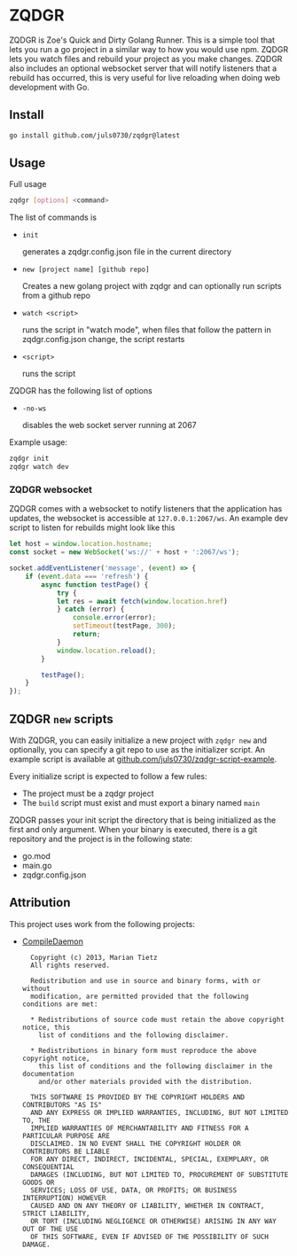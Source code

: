 # ZQDGR

ZQDGR is Zoe's Quick and Dirty Golang Runner. This is a simple tool that lets you run a go project in a similar way to how you would use npm. ZQDGR lets you watch files and rebuild your project as you make changes. ZQDGR also includes an optional websocket server that will notify listeners that a rebuild has occurred, this is very useful for live reloading when doing web development with Go.

## Install

```bash
go install github.com/juls0730/zqdgr@latest
```

## Usage

Full usage
```Bash
zqdgr [options] <command>
```

The list of commands is
- `init`

  generates a zqdgr.config.json file in the current directory

- `new [project name] [github repo]`
  
  Creates a new golang project with zqdgr and can optionally run scripts from a github repo

- `watch <script>`
  
  runs the script in "watch mode", when files that follow the pattern in zqdgr.config.json change, the script restarts
- `<script>`
  
  runs the script


ZQDGR has the following list of options
- `-no-ws`
  
  disables the web socket server running at 2067

Example usage:
```bash
zqdgr init
zqdgr watch dev
```

### ZQDGR websocket
ZQDGR comes with a websocket to notify listeners that the application has updates, the websocket is accessible at `127.0.0.1:2067/ws`. An example dev script to listen for rebuilds might look like this
```Javascript
let host = window.location.hostname;
const socket = new WebSocket('ws://' + host + ':2067/ws'); 

socket.addEventListener('message', (event) => {
    if (event.data === 'refresh') {
        async function testPage() {
            try {
            let res = await fetch(window.location.href)
            } catch (error) {
                console.error(error);
                setTimeout(testPage, 300);
                return;
            }
            window.location.reload();
        }

        testPage();
    }
});
```

## ZQDGR `new` scripts

With ZQDGR, you can easily initialize a new project with `zqdgr new` and optionally, you can specify a git repo to use as the initializer script. An example script is available at [github.com/juls0730/zqdgr-script-example](https://github.com/juls0730/zqdgr-script-example).

Every initialize script is expected to follow a few rules:

- The project must be a zqdgr project
- The `build` script must exist and must export a binary named `main`

ZQDGR passes your init script the directory that is being initialized as the first and only argument. When your binary is executed, there is a git repository and the project is in the following state:

- go.mod
- main.go
- zqdgr.config.json

## Attribution

This project uses work from the following projects:

- [CompileDaemon](https://github.com/githubnemo/CompileDaemon)

  ```
    Copyright (c) 2013, Marian Tietz
    All rights reserved.

    Redistribution and use in source and binary forms, with or without
    modification, are permitted provided that the following conditions are met:

    * Redistributions of source code must retain the above copyright notice, this
      list of conditions and the following disclaimer.

    * Redistributions in binary form must reproduce the above copyright notice,
      this list of conditions and the following disclaimer in the documentation
      and/or other materials provided with the distribution.

    THIS SOFTWARE IS PROVIDED BY THE COPYRIGHT HOLDERS AND CONTRIBUTORS "AS IS"
    AND ANY EXPRESS OR IMPLIED WARRANTIES, INCLUDING, BUT NOT LIMITED TO, THE
    IMPLIED WARRANTIES OF MERCHANTABILITY AND FITNESS FOR A PARTICULAR PURPOSE ARE
    DISCLAIMED. IN NO EVENT SHALL THE COPYRIGHT HOLDER OR CONTRIBUTORS BE LIABLE
    FOR ANY DIRECT, INDIRECT, INCIDENTAL, SPECIAL, EXEMPLARY, OR CONSEQUENTIAL
    DAMAGES (INCLUDING, BUT NOT LIMITED TO, PROCUREMENT OF SUBSTITUTE GOODS OR
    SERVICES; LOSS OF USE, DATA, OR PROFITS; OR BUSINESS INTERRUPTION) HOWEVER
    CAUSED AND ON ANY THEORY OF LIABILITY, WHETHER IN CONTRACT, STRICT LIABILITY,
    OR TORT (INCLUDING NEGLIGENCE OR OTHERWISE) ARISING IN ANY WAY OUT OF THE USE
    OF THIS SOFTWARE, EVEN IF ADVISED OF THE POSSIBILITY OF SUCH DAMAGE.
  ```
